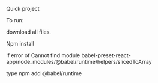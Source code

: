 Quick project

To run:

download all files. 

Npm install

if error of Cannot find module babel-preset-react-app/node_modules/@babel/runtime/helpers/slicedToArray

type npm add @babel/runtime